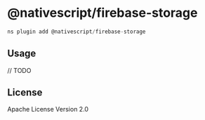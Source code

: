 # @nativescript/firebase-storage

```javascript
ns plugin add @nativescript/firebase-storage
```

## Usage

// TODO

## License

Apache License Version 2.0

